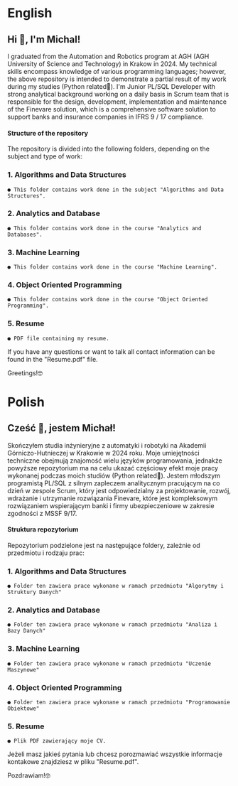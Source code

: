 # English
## Hi 👋, I'm Michal!

I graduated from the Automation and Robotics program at AGH (AGH University of Science and Technology) in Krakow in 2024. My technical skills encompass knowledge of various programming languages; however, the above repository is intended to demonstrate a partial result of my work during my studies (Python related🐍). I'm Junior PL/SQL Developer with strong analytical background working on a daily basis in Scrum team that is responsible for the design, development, implementation and maintenance of the Finevare solution, which is a comprehensive software solution to support banks and insurance companies in IFRS 9 / 17 compliance.

#### Structure of the repository
The repository is divided into the following folders, depending on the subject and type of work:
### 1. Algorithms and Data Structures
    ● This folder contains work done in the subject "Algorithms and Data Structures". 
### 2. Analytics and Database
    ● This folder contains work done in the course "Analytics and Databases".
### 3. Machine Learning
    ● This folder contains work done in the course "Machine Learning".
### 4. Object Oriented Programming
    ● This folder contains work done in the course "Object Oriented Programming".
### 5. Resume
    ● PDF file containing my resume.

If you have any questions or want to talk all contact information can be found in the "Resume.pdf" file.

Greetings!🤓

# Polish
## Cześć 👋, jestem Michał!

Skończyłem studia inżynieryjne z automatyki i robotyki na Akademii Górniczo-Hutnieczej w Krakowie w 2024 roku. Moje umiejętności techniczne obejmują znajomość wielu języków programowania, jednakże powyższe repozytorium ma na celu ukazać częściowy efekt moje pracy wykonanej podczas moich studiów (Python related🐍). Jestem młodszym programistą PL/SQL z silnym zapleczem analitycznym pracującym na co dzień w zespole Scrum, który jest odpowiedzialny za projektowanie, rozwój, wdrażanie i utrzymanie rozwiązania Finevare, które jest kompleksowym rozwiązaniem wspierającym banki i firmy ubezpieczeniowe w zakresie zgodności z MSSF 9/17.

#### Struktura repozytorium
Repozytorium podzielone jest na następujące foldery, zależnie od przedmiotu i rodzaju prac:
### 1. Algorithms and Data Structures
    ● Folder ten zawiera prace wykonane w ramach przedmiotu "Algorytmy i Struktury Danych" 
### 2. Analytics and Database
    ● Folder ten zawiera prace wykonane w ramach przedmiotu "Analiza i Bazy Danych"
### 3. Machine Learning
    ● Folder ten zawiera prace wykonane w ramach przedmiotu "Uczenie Maszynowe"
### 4. Object Oriented Programming
    ● Folder ten zawiera prace wykonane w ramach przedmiotu "Programowanie Obiektowe"
### 5. Resume
    ● Plik PDF zawierający moje CV.

Jeżeli masz jakieś pytania lub chcesz porozmawiać wszystkie informacje kontakowe znajdziesz w pliku "Resume.pdf".

Pozdrawiam!🤓
